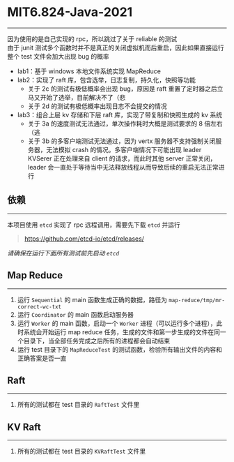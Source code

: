 # MIT6.824-Java-2021
***
因为使用的是自己实现的 rpc，所以跳过了关于 reliable 的测试  
由于 junit 测试多个函数时并不是真正的关闭虚拟机而后重启，因此如果直接运行整个 test 文件会加大出现 bug 的概率

+ lab1：基于 windows 本地文件系统实现 MapReduce  
+ lab2：实现了 raft 库，包含选举，日志复制，持久化，快照等功能  
  + 关于 2c 的测试有极低概率会出现 bug，原因是 raft 重置了定时器之后立马又开始了选举，目前解决不了（悲
  + 关于 2d 的测试有极低概率出现日志不会提交的情况
+ lab3：组合上层 kv 存储和下层 raft 库，实现了带复制和快照生成的 kv 系统
  + 关于 3a 的速度测试无法通过，单次操作耗时大概是测试要求的 8 倍左右（逃
  + 关于 3b 的多客户端测试无法通过，因为 vertx 服务器不支持强制关闭服务器，无法模拟 crash 的情况。多客户端情况下可能出现 leader KVSerer 正在处理来自 client 的请求，而此时其他 server 正常关闭，leader 会一直处于等待当中无法释放线程从而导致后续的重启无法正常进行

## 依赖
***
本项目使用 `etcd` 实现了 rpc 远程调用，需要先下载 `etcd` 并运行  
> https://github.com/etcd-io/etcd/releases/  

*请确保在运行下面所有测试前先启动 `etcd`*

## Map Reduce
***
1. 运行 `Sequential` 的 main 函数生成正确的数据，路径为 `map-reduce/tmp/mr-correct-wc-txt`  
2. 运行 `Coordinator` 的 main 函数启动服务器  
3. 运行 `Worker` 的 main 函数，启动一个 `Worker` 进程（可以运行多个进程），此时系统会开始运行 map reduce 任务，生成的文件和第一步生成的文件在同一个目录下，当全部任务完成之后所有的进程都会自动结束  
4. 运行 test 目录下的 `MapReduceTest` 的测试函数，检验所有输出文件的内容和正确答案是否一直

## Raft
***
1. 所有的测试都在 test 目录的 `RaftTest` 文件里  

## KV Raft
***
1. 所有的测试都在 test 目录的 `KVRaftTest` 文件里  

